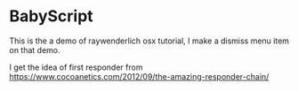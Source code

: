 # BabyScript
This is the a demo of raywenderlich osx tutorial, I make a dismiss menu item on that demo. 

I get the idea of first responder from https://www.cocoanetics.com/2012/09/the-amazing-responder-chain/  
